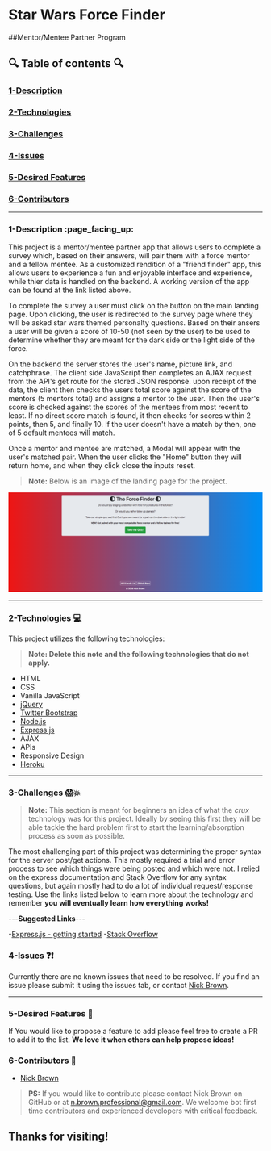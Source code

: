<!-- This is a basic template for ReadMe files -->

# Star Wars Force Finder
##Mentor/Mentee Partner Program

  

## :mag: Table of contents :mag:

  
### [1-Description](https://github.com/nick-d-brown/force-trainee-partner-program/blob/master/#Description)
### [2-Technologies](https://github.com/nick-d-brown/force-trainee-partner-program/blob/master/#Technologies)
### [3-Challenges](https://github.com/nick-d-brown/force-trainee-partner-program/blob/master/#Challenges)
### [4-Issues](https://github.com/nick-d-brown/force-trainee-partner-program/blob/master/#Issues)
### [5-Desired Features](https://github.com/nick-d-brown/force-trainee-partner-program/blob/master/#Desired-Features)
### [6-Contributors](https://github.com/nick-d-brown/force-trainee-partner-program/blob/master/#Contributors)

 ---

### 1-Description :page\_facing\_up:

This project is a mentor/mentee partner app that allows users to complete a survey which, based on their answers, will pair them with a force mentor and a fellow mentee. As a customized rendition of a "friend finder" app, this allows users to experience a fun and enjoyable interface and experience, while thier data is handled on the backend. A working version of the app can be found at the link listed above. 

To complete the survey a user must click on the button on the main landing page. Upon clicking, the user is redirected to the survey page where they will be asked star wars themed personalty questions. Based on their ansers a user will be given a score of 10-50 (not seen by the user) to be used to determine whether they are meant for the dark side or the light side of the force.

On the backend the server stores the user's name, picture link, and catchphrase. The client side JavaScript then completes an AJAX request from the API's get route for the stored JSON response. upon receipt of the data, the client then checks the users total score against the score of the mentors (5 mentors total) and assigns a mentor to the user. Then the user's score is checked against the scores of the mentees from most recent to least. If no direct score match is found, it then checks for scores within 2 points, then 5, and finally 10. If the user doesn't have a match by then, one of 5 default mentees will match.

Once a mentor and mentee are matched, a Modal will appear with the user's matched pair. When the user clicks the "Home" button they will return home, and when they click close the inputs reset.

> **Note:** Below is an image of the landing page for the project.




![Book image](https://github.com/nick-d-brown/force-trainee-partner-program/blob/master/app/public/assets/images/forcefinder.png)


---


### 2-Technologies  :computer:

  This project utilizes the following technologies:
  > **Note: Delete this note and the following technologies that do not apply.**


- HTML
- CSS
- Vanilla JavaScript
- [jQuery](https://jquery.com/)
- [Twitter Bootstrap](https://getbootstrap.com/)
- [Node.js](https://nodejs.org/en/)
- [Express.js](https://expressjs.com/)
- AJAX
- APIs
- Responsive Design
- [Heroku](https://www.heroku.com/)

---

### 3-Challenges :scream::boom:

> **Note:** This section is meant for beginners an idea of what the *crux* technology was for this project. Ideally by seeing this first they will be able tackle the hard problem first to start the learning/absorption process as soon as possible.

The most challenging part of this project was determining the proper syntax for the server post/get actions. This mostly required a trial and error process to see which things were being posted and which were not. I relied on the express documentation and Stack Overflow for any syntax questions, but again mostly had to do a lot of individual request/response testing. Use the links listed below to learn more about the technology and remember **you will eventually learn how everything works!**

---**Suggested Links**---

-[Express.js - getting started](https://expressjs.com/en/starter/installing.html)
-[Stack Overflow](https://stackoverflow.com/)

### 4-Issues :question::exclamation:

  Currently there are no known issues that need to be resolved. If you find an issue please submit it using the issues tab, or contact [Nick Brown](https://github.com/nick-d-brown/).

---

### 5-Desired Features :star2:

If You would like to propose a feature to add please feel free to create a PR to add it to the list. **We love it when others can help propose ideas!**


### 6-Contributors :raised_hands:

- [Nick Brown](https://github.com/nick-d-brown/)

> **PS:** If you would like to contribute please contact Nick Brown on GitHub or at n.brown.professional@gmail.com. We welcome bot first time contributors and experienced developers with critical feedback. 


## Thanks for visiting!